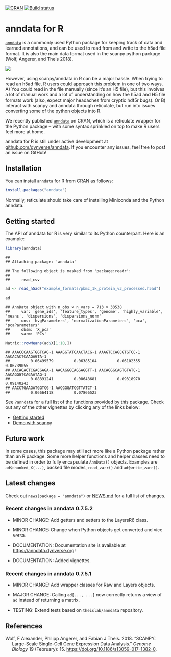 
[![CRAN](https://www.r-pkg.org/badges/version/anndata)](https://cran.r-project.org/package=anndata)
[![Build
status](https://github.com/rcannood/dynverse/workflows/R-CMD-check/badge.svg)](https://github.com/dynverse/anndata/actions)

# anndata for R

[`anndata`](https://anndata.readthedocs.io/en/latest/) is a commonly
used Python package for keeping track of data and learned annotations,
and can be used to read from and write to the h5ad file format. It is
also the main data format used in the scanpy python package (Wolf,
Angerer, and Theis 2018).

![](https://raw.githubusercontent.com/dynverse/anndata/master/man/readme_files/anndata_for_r.png)

However, using scanpy/anndata in R can be a major hassle. When trying to
read an h5ad file, R users could approach this problem in one of two
ways. A) You could read in the file manually (since it’s an H5 file),
but this involves a lot of manual work and a lot of understanding on how
the h5ad and H5 file formats work (also, expect major headaches from
cryptic hdf5r bugs). Or B) interact with scanpy and anndata through
reticulate, but run into issues converting some of the python objects
into R.

We recently published
[`anndata`](https://cran.r-project.org/package=anndata) on CRAN, which
is a reticulate wrapper for the Python package – with some syntax
sprinkled on top to make R users feel more at home.

anndata for R is still under active development at
[github.com/dynverse/anndata](https://github.com/dynverse/anndata). If
you encounter any issues, feel free to post an issue on GitHub!

## Installation

You can install `anndata` for R from CRAN as follows:

``` r
install.packages("anndata")
```

Normally, reticulate should take care of installing Miniconda and the
Python anndata.

## Getting started

The API of anndata for R is very similar to its Python counterpart. Here
is an example:

``` r
library(anndata)
```

    ## 
    ## Attaching package: 'anndata'

    ## The following object is masked from 'package:readr':
    ## 
    ##     read_csv

``` r
ad <- read_h5ad("example_formats/pbmc_1k_protein_v3_processed.h5ad")

ad
```

    ## AnnData object with n_obs × n_vars = 713 × 33538
    ##     var: 'gene_ids', 'feature_types', 'genome', 'highly_variable', 'means', 'dispersions', 'dispersions_norm'
    ##     uns: 'hvgParameters', 'normalizationParameters', 'pca', 'pcaParameters'
    ##     obsm: 'X_pca'
    ##     varm: 'PCs'

``` r
Matrix::rowMeans(ad$X[1:10,])
```

    ## AAACCCAAGTGGTCAG-1 AAAGGTATCAACTACG-1 AAAGTCCAGCGTGTCC-1 AACACACTCAAGAGTA-1 
    ##         0.06499579         0.06385104         0.06102355         0.06739055 
    ## AACACACTCGACGAGA-1 AACAGGGCAGGAGGTT-1 AACAGGGCAGTGTATC-1 AACAGGGTCAGAATAG-1 
    ##         0.08891241         0.08648681         0.09318970         0.09140243 
    ## AACCTGAAGATGGTCG-1 AACGGGATCGTTATCT-1 
    ##         0.06664118         0.07866523

See `?anndata` for a full list of the functions provided by this
package. Check out any of the other vignettes by clicking any of the
links below:

-   [Getting
    started](https://anndata.dynverse.org/articles/getting_started.html)
-   [Demo with
    scanpy](https://anndata.dynverse.org/articles/scanpy_demo.html)

## Future work

In some cases, this package may still act more like a Python package
rather than an R package. Some more helper functions and helper classes
need to be defined in order to fully encapsulate `AnnData()` objects.
Examples are `ad$chunked_X(...)`, backed file modes, `read_zarr()` and
`ad$write_zarr()`.

## Latest changes

Check out `news(package = "anndata")` or [NEWS.md](NEWS.md) for a full
list of changes.

<!-- This section gets automatically generated from NEWS.md -->

### Recent changes in anndata 0.7.5.2

-   MINOR CHANGE: Add getters and setters to the LayersR6 class.

-   MINOR CHANGE: Change when Python objects get converted and vice
    versa.

-   DOCUMENTATION: Documentation site is available at
    <https://anndata.dynverse.org>!

-   DOCUMENTATION: Added vignettes.

### Recent changes in anndata 0.7.5.1

-   MINOR CHANGE: Add wrapper classes for Raw and Layers objects.

-   MAJOR CHANGE: Calling `ad[..., ...]` now correctly returns a view of
    `ad` instead of returning a matrix.

-   TESTING: Extend tests based on `theislab/anndata` repository.

## References

<div id="refs" class="references csl-bib-body hanging-indent">

<div id="ref-wolf_scanpylargescalesinglecell_2018" class="csl-entry">

Wolf, F Alexander, Philipp Angerer, and Fabian J Theis. 2018. “SCANPY:
Large-Scale Single-Cell Gene Expression Data Analysis.” *Genome Biology*
19 (February): 15. <https://doi.org/10.1186/s13059-017-1382-0>.

</div>

</div>
